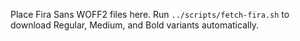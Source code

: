 Place Fira Sans WOFF2 files here. Run `../scripts/fetch-fira.sh` to download Regular, Medium, and Bold variants automatically.
